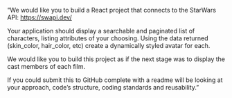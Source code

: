 “We would like you to build a React project that connects to the StarWars API:
https://swapi.dev/

Your application should display a searchable and paginated list of characters, listing attributes of your choosing. Using the data returned (skin_color, hair_color, etc) create a dynamically styled avatar for each.

We would like you to build this project as if the next stage was to display the cast members of each film.

If you could submit this to GitHub complete with a readme will be looking at your approach, code’s structure, coding standards and reusability.”
